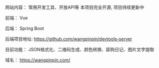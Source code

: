 网站内容： 常用开发工具、开放API等
本项目完全开源, 项目持续更新中

前端： Vue

后端： Spring Boot



后端项目地址: https://github.com/wangpinpin/devtools-server

目前功能： JSON格式化、二维码生成、颜色转换、舔狗日记、图片文字提取

域名： https://wangpinpin.com/
